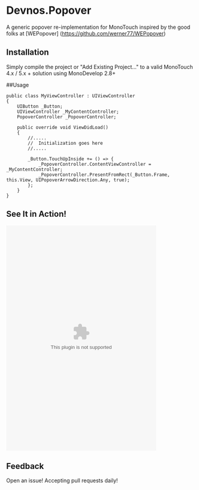 <h1>Devnos.Popover</h1>

A generic popover re-implementation for MonoTouch inspired by the good folks at [WEPopover] (https://github.com/werner77/WEPopover)

## Installation

Simply compile the project or "Add Existing Project..." to a valid MonoTouch 4.x / 5.x + solution using MonoDevelop 2.8+

##Usage

	public class MyViewController : UIViewController
	{
		UIButton _Button;
		UIViewController _MyContentController;
		PopoverController _PopoverController;

		public override void ViewDidLoad()
		{
			//.....
			//	Initialization goes here
			//.....

			_Button.TouchUpInside += () => {
				_PopoverController.ContentViewController = _MyContentController;
				_PopoverController.PresentFromRect(_Button.Frame, this.View, UIPopoverArrowDirection.Any, true);
			};
		}
	}


## See It in Action!

<embed height="600" width="400"
src="http://content.screencast.com/users/dmitrium/folders/Jing/media/f3a79bec-4900-436f-bd29-66c3af9b3c24/00000004.swf">


## Feedback

Open an issue! Accepting pull requests daily!

